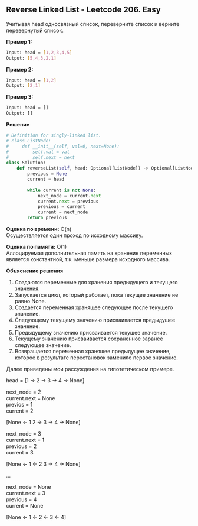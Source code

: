 ## Reverse Linked List - Leetcode 206. Easy

Учитывая head односвязный список, переверните список и верните перевернутый список.

**Пример 1:**
```bash
Input: head = [1,2,3,4,5]
Output: [5,4,3,2,1]
```
**Пример 2:**
```bash
Input: head = [1,2]
Output: [2,1]
```
**Пример 3:**
```bash
Input: head = []
Output: []
```


**Решение**
```python
# Definition for singly-linked list.
# class ListNode:
#     def __init__(self, val=0, next=None):
#         self.val = val
#         self.next = next
class Solution:
    def reverseList(self, head: Optional[ListNode]) -> Optional[ListNode]:
        previous = None
        current = head
        
        while current is not None:
            next_node = current.next
            current.next = previous
            previous = current
            current = next_node
        return previous 
```

**Оценка по времени:** O(n)  
Осуществляется один проход по исходному массиву.

**Оценка по памяти:** O(1)  
Аллоцируемая дополнительная память на хранение переменных является константной, т.к. меньше размера исходного массива.

**Объяснение решения**  
1. Создаются переменные для хранения предыдущего и текущего значения.
2. Запускается цикл, который работает, пока текущее значение не равно None.
3. Создается переменная хранящее следующее после текущего значение. 
4. Следующему текущему значению присваивается предыдущее значение.
5. Предыдущему значению присваивается текущее значение.
6. Текущему значению присваивается сохраненное заранее следующее значение.
7. Возвращается переменная хранящее предыдущее значение, которое в результате перестановок заменило первое значение.

Далее приведены мои рассуждения на гипотетическом примере.  

head = [1 -> 2 -> 3 -> 4 -> None]    

next_node = 2  
current.next = None  
previos = 1  
current = 2  

[None <- 1 2 -> 3 -> 4 -> None]  

next_node = 3  
current.next = 1  
previous = 2  
current = 3  

[None <- 1 <- 2 3 -> 4 -> None]  

...  

next_node = None  
current.next = 3  
previous = 4  
current = None  

[None <- 1 <- 2 <- 3 <- 4]  
